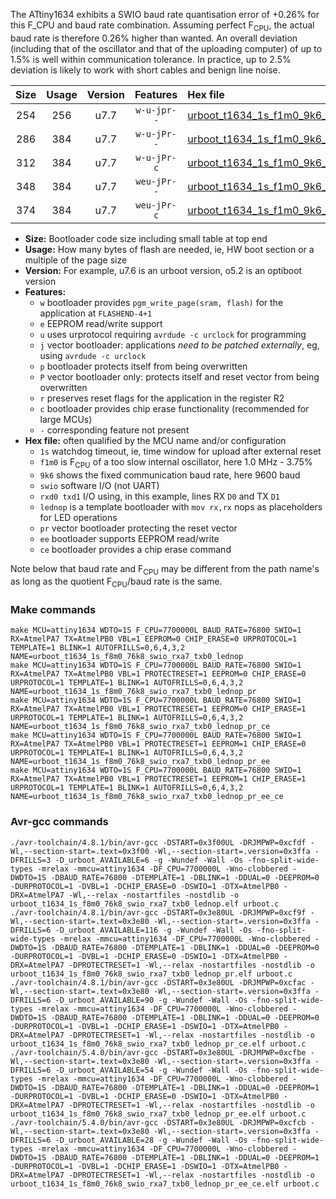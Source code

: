 The ATtiny1634 exhibits a SWIO baud rate quantisation error of +0.26% for this F_CPU and baud rate combination. Assuming perfect F<sub>CPU</sub>, the actual baud rate is therefore 0.26% higher than wanted. An overall deviation (including that of the oscillator and that of the uploading computer) of up to 1.5% is well within communication tolerance. In practice, up to 2.5% deviation is likely to work with short cables and benign line noise.

|Size|Usage|Version|Features|Hex file|
|:-:|:-:|:-:|:-:|:--|
|254|256|u7.7|`w-u-jpr--`|[urboot_t1634_1s_f1m0_9k6_swio_rxa7_txb0_lednop.hex](https://raw.githubusercontent.com/stefanrueger/urboot.hex/main/mcus/attiny1634/watchdog_1_s/internal_oscillator_f-3.75%25/%2B1m000000_hz/%2B%2B%2B9k6_baud/uart0_rxa7_txb0/lednop/urboot_t1634_1s_f1m0_9k6_swio_rxa7_txb0_lednop.hex)|
|286|384|u7.7|`w-u-jPr--`|[urboot_t1634_1s_f1m0_9k6_swio_rxa7_txb0_lednop_pr.hex](https://raw.githubusercontent.com/stefanrueger/urboot.hex/main/mcus/attiny1634/watchdog_1_s/internal_oscillator_f-3.75%25/%2B1m000000_hz/%2B%2B%2B9k6_baud/uart0_rxa7_txb0/lednop/urboot_t1634_1s_f1m0_9k6_swio_rxa7_txb0_lednop_pr.hex)|
|312|384|u7.7|`w-u-jPr-c`|[urboot_t1634_1s_f1m0_9k6_swio_rxa7_txb0_lednop_pr_ce.hex](https://raw.githubusercontent.com/stefanrueger/urboot.hex/main/mcus/attiny1634/watchdog_1_s/internal_oscillator_f-3.75%25/%2B1m000000_hz/%2B%2B%2B9k6_baud/uart0_rxa7_txb0/lednop/urboot_t1634_1s_f1m0_9k6_swio_rxa7_txb0_lednop_pr_ce.hex)|
|348|384|u7.7|`weu-jPr--`|[urboot_t1634_1s_f1m0_9k6_swio_rxa7_txb0_lednop_pr_ee.hex](https://raw.githubusercontent.com/stefanrueger/urboot.hex/main/mcus/attiny1634/watchdog_1_s/internal_oscillator_f-3.75%25/%2B1m000000_hz/%2B%2B%2B9k6_baud/uart0_rxa7_txb0/lednop/urboot_t1634_1s_f1m0_9k6_swio_rxa7_txb0_lednop_pr_ee.hex)|
|374|384|u7.7|`weu-jPr-c`|[urboot_t1634_1s_f1m0_9k6_swio_rxa7_txb0_lednop_pr_ee_ce.hex](https://raw.githubusercontent.com/stefanrueger/urboot.hex/main/mcus/attiny1634/watchdog_1_s/internal_oscillator_f-3.75%25/%2B1m000000_hz/%2B%2B%2B9k6_baud/uart0_rxa7_txb0/lednop/urboot_t1634_1s_f1m0_9k6_swio_rxa7_txb0_lednop_pr_ee_ce.hex)|

- **Size:** Bootloader code size including small table at top end
- **Usage:** How many bytes of flash are needed, ie, HW boot section or a multiple of the page size
- **Version:** For example, u7.6 is an urboot version, o5.2 is an optiboot version
- **Features:**
  + `w` bootloader provides `pgm_write_page(sram, flash)` for the application at `FLASHEND-4+1`
  + `e` EEPROM read/write support
  + `u` uses urprotocol requiring `avrdude -c urclock` for programming
  + `j` vector bootloader: applications *need to be patched externally*, eg, using `avrdude -c urclock`
  + `p` bootloader protects itself from being overwritten
  + `P` vector bootloader only: protects itself and reset vector from being overwritten
  + `r` preserves reset flags for the application in the register R2
  + `c` bootloader provides chip erase functionality (recommended for large MCUs)
  + `-` corresponding feature not present
- **Hex file:** often qualified by the MCU name and/or configuration
  + `1s` watchdog timeout, ie, time window for upload after external reset
  + `f1m0` is F<sub>CPU</sub> of a too slow internal oscillator, here 1.0 MHz - 3.75%
  + `9k6` shows the fixed communication baud rate, here 9600 baud
  + `swio` software I/O (not UART)
  + `rxd0 txd1` I/O using, in this example, lines RX `D0` and TX `D1`
  + `lednop` is a template bootloader with `mov rx,rx` nops as placeholders for LED operations
  + `pr` vector bootloader protecting the reset vector
  + `ee` bootloader supports EEPROM read/write
  + `ce` bootloader provides a chip erase command


Note below that baud rate and F<sub>CPU</sub> may be different from the path name's as long as the quotient F<sub>CPU</sub>/baud rate is the same.

### Make commands
```
make MCU=attiny1634 WDTO=1S F_CPU=7700000L BAUD_RATE=76800 SWIO=1 RX=AtmelPA7 TX=AtmelPB0 VBL=1 EEPROM=0 CHIP_ERASE=0 URPROTOCOL=1 TEMPLATE=1 BLINK=1 AUTOFRILLS=0,6,4,3,2 NAME=urboot_t1634_1s_f8m0_76k8_swio_rxa7_txb0_lednop
make MCU=attiny1634 WDTO=1S F_CPU=7700000L BAUD_RATE=76800 SWIO=1 RX=AtmelPA7 TX=AtmelPB0 VBL=1 PROTECTRESET=1 EEPROM=0 CHIP_ERASE=0 URPROTOCOL=1 TEMPLATE=1 BLINK=1 AUTOFRILLS=0,6,4,3,2 NAME=urboot_t1634_1s_f8m0_76k8_swio_rxa7_txb0_lednop_pr
make MCU=attiny1634 WDTO=1S F_CPU=7700000L BAUD_RATE=76800 SWIO=1 RX=AtmelPA7 TX=AtmelPB0 VBL=1 PROTECTRESET=1 EEPROM=0 CHIP_ERASE=1 URPROTOCOL=1 TEMPLATE=1 BLINK=1 AUTOFRILLS=0,6,4,3,2 NAME=urboot_t1634_1s_f8m0_76k8_swio_rxa7_txb0_lednop_pr_ce
make MCU=attiny1634 WDTO=1S F_CPU=7700000L BAUD_RATE=76800 SWIO=1 RX=AtmelPA7 TX=AtmelPB0 VBL=1 PROTECTRESET=1 EEPROM=1 CHIP_ERASE=0 URPROTOCOL=1 TEMPLATE=1 BLINK=1 AUTOFRILLS=0,6,4,3,2 NAME=urboot_t1634_1s_f8m0_76k8_swio_rxa7_txb0_lednop_pr_ee
make MCU=attiny1634 WDTO=1S F_CPU=7700000L BAUD_RATE=76800 SWIO=1 RX=AtmelPA7 TX=AtmelPB0 VBL=1 PROTECTRESET=1 EEPROM=1 CHIP_ERASE=1 URPROTOCOL=1 TEMPLATE=1 BLINK=1 AUTOFRILLS=0,6,4,3,2 NAME=urboot_t1634_1s_f8m0_76k8_swio_rxa7_txb0_lednop_pr_ee_ce
```

### Avr-gcc commands
```
./avr-toolchain/4.8.1/bin/avr-gcc -DSTART=0x3f00UL -DRJMPWP=0xcfdf -Wl,--section-start=.text=0x3f00 -Wl,--section-start=.version=0x3ffa -DFRILLS=3 -D_urboot_AVAILABLE=6 -g -Wundef -Wall -Os -fno-split-wide-types -mrelax -mmcu=attiny1634 -DF_CPU=7700000L -Wno-clobbered -DWDTO=1S -DBAUD_RATE=76800 -DTEMPLATE=1 -DBLINK=1 -DDUAL=0 -DEEPROM=0 -DURPROTOCOL=1 -DVBL=1 -DCHIP_ERASE=0 -DSWIO=1 -DTX=AtmelPB0 -DRX=AtmelPA7 -Wl,--relax -nostartfiles -nostdlib -o urboot_t1634_1s_f8m0_76k8_swio_rxa7_txb0_lednop.elf urboot.c
./avr-toolchain/4.8.1/bin/avr-gcc -DSTART=0x3e80UL -DRJMPWP=0xcf9f -Wl,--section-start=.text=0x3e80 -Wl,--section-start=.version=0x3ffa -DFRILLS=6 -D_urboot_AVAILABLE=116 -g -Wundef -Wall -Os -fno-split-wide-types -mrelax -mmcu=attiny1634 -DF_CPU=7700000L -Wno-clobbered -DWDTO=1S -DBAUD_RATE=76800 -DTEMPLATE=1 -DBLINK=1 -DDUAL=0 -DEEPROM=0 -DURPROTOCOL=1 -DVBL=1 -DCHIP_ERASE=0 -DSWIO=1 -DTX=AtmelPB0 -DRX=AtmelPA7 -DPROTECTRESET=1 -Wl,--relax -nostartfiles -nostdlib -o urboot_t1634_1s_f8m0_76k8_swio_rxa7_txb0_lednop_pr.elf urboot.c
./avr-toolchain/4.8.1/bin/avr-gcc -DSTART=0x3e80UL -DRJMPWP=0xcfac -Wl,--section-start=.text=0x3e80 -Wl,--section-start=.version=0x3ffa -DFRILLS=6 -D_urboot_AVAILABLE=90 -g -Wundef -Wall -Os -fno-split-wide-types -mrelax -mmcu=attiny1634 -DF_CPU=7700000L -Wno-clobbered -DWDTO=1S -DBAUD_RATE=76800 -DTEMPLATE=1 -DBLINK=1 -DDUAL=0 -DEEPROM=0 -DURPROTOCOL=1 -DVBL=1 -DCHIP_ERASE=1 -DSWIO=1 -DTX=AtmelPB0 -DRX=AtmelPA7 -DPROTECTRESET=1 -Wl,--relax -nostartfiles -nostdlib -o urboot_t1634_1s_f8m0_76k8_swio_rxa7_txb0_lednop_pr_ce.elf urboot.c
./avr-toolchain/5.4.0/bin/avr-gcc -DSTART=0x3e80UL -DRJMPWP=0xcfbe -Wl,--section-start=.text=0x3e80 -Wl,--section-start=.version=0x3ffa -DFRILLS=6 -D_urboot_AVAILABLE=54 -g -Wundef -Wall -Os -fno-split-wide-types -mrelax -mmcu=attiny1634 -DF_CPU=7700000L -Wno-clobbered -DWDTO=1S -DBAUD_RATE=76800 -DTEMPLATE=1 -DBLINK=1 -DDUAL=0 -DEEPROM=1 -DURPROTOCOL=1 -DVBL=1 -DCHIP_ERASE=0 -DSWIO=1 -DTX=AtmelPB0 -DRX=AtmelPA7 -DPROTECTRESET=1 -Wl,--relax -nostartfiles -nostdlib -o urboot_t1634_1s_f8m0_76k8_swio_rxa7_txb0_lednop_pr_ee.elf urboot.c
./avr-toolchain/5.4.0/bin/avr-gcc -DSTART=0x3e80UL -DRJMPWP=0xcfcb -Wl,--section-start=.text=0x3e80 -Wl,--section-start=.version=0x3ffa -DFRILLS=6 -D_urboot_AVAILABLE=28 -g -Wundef -Wall -Os -fno-split-wide-types -mrelax -mmcu=attiny1634 -DF_CPU=7700000L -Wno-clobbered -DWDTO=1S -DBAUD_RATE=76800 -DTEMPLATE=1 -DBLINK=1 -DDUAL=0 -DEEPROM=1 -DURPROTOCOL=1 -DVBL=1 -DCHIP_ERASE=1 -DSWIO=1 -DTX=AtmelPB0 -DRX=AtmelPA7 -DPROTECTRESET=1 -Wl,--relax -nostartfiles -nostdlib -o urboot_t1634_1s_f8m0_76k8_swio_rxa7_txb0_lednop_pr_ee_ce.elf urboot.c
```

